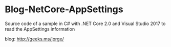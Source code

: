 # Blog-NetCore-AppSettings
Source code of a sample in C# with .NET Core 2.0 and Visual Studio 2017 to read the AppSettings information

blog: http://geeks.ms/jorge/

